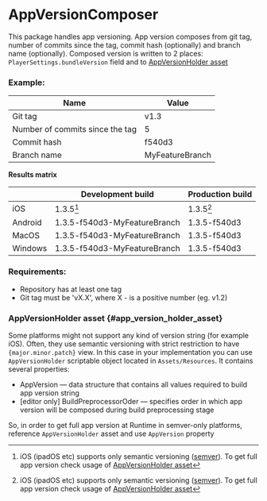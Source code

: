 # AppVersionComposer
This package handles app versioning.
App version composes from git tag, number of commits since the tag, commit hash (optionally) and branch name (optionally).
Composed version is written to 2 places: `PlayerSettings.bundleVersion` field and to <a href="#app_version_holder_asset">AppVersionHolder asset</a>

### Example: 

| Name                            | Value           |
|---------------------------------|-----------------|
| Git tag                         | v1.3            |
| Number of commits since the tag | 5               |
| Commit hash                     | f540d3          |
| Branch name                     | MyFeatureBranch |

**Results matrix**

|         | Development build            | Production build |
|---------|------------------------------|------------------|
| iOS     | 1.3.5[^1]                    | 1.3.5[^1]        |
| Android | 1.3.5-f540d3-MyFeatureBranch | 1.3.5-f540d3     |
| MacOS   | 1.3.5-f540d3-MyFeatureBranch | 1.3.5-f540d3     |
| Windows | 1.3.5-f540d3-MyFeatureBranch | 1.3.5-f540d3     |

[^1]: iOS (ipadOS etc) supports only semantic versioning ([semver](https://semver.org/)). To get full app version check usage of <a href="#app_version_holder_asset">AppVersionHolder asset</a>

### Requirements:
* Repository has at least one tag
* Git tag must be 'vX.X', where X - is a positive number (eg. v1.2)

### AppVersionHolder asset {#app_version_holder_asset}
Some platforms might not support any kind of version string (for example iOS). 
Often, they use semantic versioning with strict restriction to have `{major.minor.patch}` view. 
In this case in your implementation you can use `AppVersionHolder` scriptable object located in `Assets/Resources`.
It contains several properties:
* AppVersion — data structure that contains all values required to build app version string
* [editor only] BuildPreprocessorOder — specifies order in which app version will be composed during build preprocessing stage

So, in order to get full app version at Runtime in semver-only platforms, reference `AppVersionHolder` asset and use `AppVersion` property